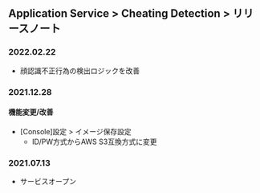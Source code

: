 ## Application Service > Cheating Detection > リリースノート

### 2022.02.22
* 顔認識不正行為の検出ロジックを改善
### 2021.12.28
#### 機能変更/改善
* [Console]設定 > イメージ保存設定
	*  ID/PW方式からAWS S3互換方式に変更

### 2021.07.13
* サービスオープン
